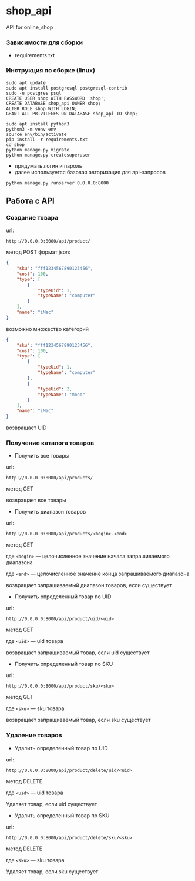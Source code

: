# shop_api
API for online_shop

### Зависимости для сборки
- requirements.txt

### Инструкция по сборке (linux)
`sudo apt update`  
`sudo apt install postgresql postgresql-contrib`  
`sudo -u postgres psql`  
`CREATE USER shop WITH PASSWORD 'shop';`  
`CREATE DATABASE shop_api OWNER shop;`   
`ALTER ROLE shop WITH LOGIN;`   
`GRANT ALL PRIVILEGES ON DATABASE shop_api TO shop;`

`sudo apt install python3`  
`python3 -m venv env`   
`source env/bin/activate`   
`pip install -r requirements.txt`   
`cd shop`   
`python manage.py migrate`  
`python manage.py createsuperuser`  
- придумать логин и пароль
- далее используется базовая авторизация для api-запросов   

`python manage.py runserver 0.0.0.0:8000`   

## Работа с API
### Создание товара
url:

`http://0.0.0.0:8000/api/product/`

метод POST
формат json:

```json
{
    "sku": "fff1234567890123456",
    "cost": 100,
    "type": [
        {
            "typeUid": 1,
            "typeName": "computer"
        }
    ],
    "name": "iMac"
}
```

возможно множество категорий

```json
{
    "sku": "fff1234567890123456",
    "cost": 100,
    "type": [
        {
            "typeUid": 1,
            "typeName": "computer"
        },
        {
            "typeUid": 2,
            "typeName": "mono"
        }
    ],
    "name": "iMac"
}
```

возвращает UID

### Получение каталога товаров

- Получить все товары

url:

`http://0.0.0.0:8000/api/products/`

метод GET

возвращает все товары

- Получить диапазон товаров

url:

`http://0.0.0.0:8000/api/products/<begin>-<end>`

метод GET

где `<begin>` — целочисленное значение начала запрашиваемого диапазона

где `<end>` — целочисленное значение конца запрашиваемого диапазона

возвращает запрашиваемый диапазон товаров, если существует

- Получить определенный товар по UID

url:

`http://0.0.0.0:8000/api/product/uid/<uid>`

метод GET

где `<uid>` — uid товара

возвращает запращиваемый товар, если uid существует

- Получить определенный товар по SKU

url:

`http://0.0.0.0:8000/api/product/sku/<sku>`

метод GET

где `<sku>` — sku товара

возвращает запращиваемый товар, если sku существует

### Удаление товаров

- Удалить определенный товар по UID

url:

`http://0.0.0.0:8000/api/product/delete/uid/<uid>`

метод DELETE

где `<uid>` — uid товара

Удаляет товар, если uid существует

- Удалить определенный товар по SKU

url:

`http://0.0.0.0:8000/api/product/delete/sku/<sku>`

метод DELETE

где `<sku>` — sku товара

Удаляет товар, если sku существует

